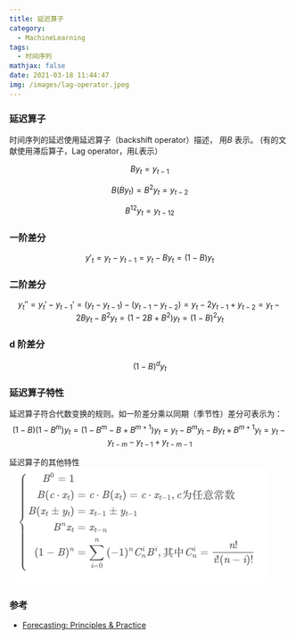 ```yaml
---
title: 延迟算子
category:
  - MachineLearning
tags:
  - 时间序列
mathjax: false
date: 2021-03-18 11:44:47
img: /images/lag-operator.jpeg
---
```


### 延迟算子
时间序列的延迟使用延迟算子（backshift operator）描述， 用$B$ 表示。 (有的文献使用滞后算子，Lag operator，用$L$表示）

$$
By_t=y_{t-1}
$$

$$
B(By_t)=B^2y_t=y_{t-2}
$$


$$
B^{12}y_t=y_{t-12}
$$

### 一阶差分
$$
y'_t=y_t - y_{t-1}=y_t - By_t=(1-B)y_t
$$

### 二阶差分
$$
y_t''=y_t' - y_{t-1}'=(y_t - y_{t-1}) - (y_{t-1} - y_{t-2})=y_t-2y_{t-1} + y_{t-2}=y_t-2By_t-B^2y_t=(1-2B+B^2)y_t=(1-B)^2y_t
$$

### d 阶差分
$$
(1-B)^dy_t
$$

### 延迟算子特性
延迟算子符合代数变换的规则。如一阶差分乘以同期（季节性）差分可表示为：
$$
(1-B)(1-B^m)y_t=(1-B^m-B+B^{m+1})y_t=y_t-B^my_t-By_t+B^{m+1}y_t=y_t-y_{t-m}-y_{t-1}+y_{t-m-1}
$$

延迟算子的其他特性
![](/images/lag-operator2.png)

### 参考
* [Forecasting: Principles & Practice](https://otexts.com/fpp2/)
